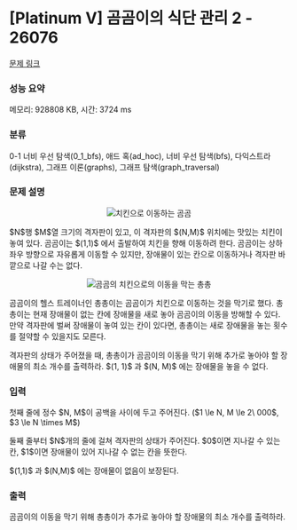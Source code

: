 # [Platinum V] 곰곰이의 식단 관리 2 - 26076 

[문제 링크](https://www.acmicpc.net/problem/26076) 

### 성능 요약

메모리: 928808 KB, 시간: 3724 ms

### 분류

0-1 너비 우선 탐색(0_1_bfs), 애드 혹(ad_hoc), 너비 우선 탐색(bfs), 다익스트라(dijkstra), 그래프 이론(graphs), 그래프 탐색(graph_traversal)

### 문제 설명

<p style="text-align: center;"><img alt="치킨으로 이동하는 곰곰" src="" style="max-height:105px; object-fit:contain; display:inline-block;"></p>

<p>$N$행 $M$열 크기의 격자판이 있고, 이 격자판의 $(N,M)$ 위치에는 맛있는 치킨이 놓여 있다. 곰곰이는 $(1,1)$ 에서 출발하여 치킨을 향해 이동하려 한다. 곰곰이는 상하좌우 방향으로 자유롭게 이동할 수 있지만, 장애물이 있는 칸으로 이동하거나 격자판 바깥으로 나갈 수는 없다.</p>

<p style="text-align: center;"><img alt="곰곰의 치킨으로의 이동을 막는 총총" src="" style="max-height:120px; object-fit:contain; display:inline-block;"></p>

<p>곰곰이의 헬스 트레이너인 총총이는 곰곰이가 치킨으로 이동하는 것을 막기로 했다. 총총이는 현재 장애물이 없는 칸에 장애물을 새로 놓아 곰곰이의 이동을 방해할 수 있다. 만약 격자판에 벌써 장애물이 놓여 있는 칸이 있다면, 총총이는 새로 장애물을 놓는 횟수를 절약할 수 있을지도 모른다.</p>

<p>격자판의 상태가 주어졌을 때, 총총이가 곰곰이의 이동을 막기 위해 추가로 놓아야 할 장애물의 최소 개수를 출력하라. $(1, 1)$ 과 $(N, M)$ 에는 장애물을 놓을 수 없다.</p>

### 입력 

 <p>첫째 줄에 정수 $N, M$이 공백을 사이에 두고 주어진다. ($1 \le N, M \le 2\ 000$, $3 \le N \times M$)</p>

<p>둘째 줄부터 $N$개의 줄에 걸쳐 격자판의 상태가 주어진다. $0$이면 지나갈 수 있는 칸, $1$이면 장애물이 있어 지나갈 수 없는 칸을 뜻한다.</p>

<p>$(1,1)$ 과 $(N,M)$ 에는 장애물이 없음이 보장된다.</p>

### 출력 

 <p>곰곰이의 이동을 막기 위해 총총이가 추가로 놓아야 할 장애물의 최소 개수를 출력하라.</p>

